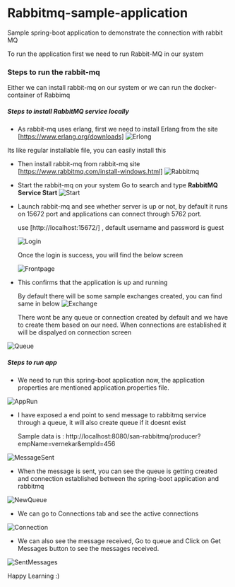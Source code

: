 # Rabbitmq-sample-application
Sample spring-boot application to demonstrate the connection with rabbit MQ

To run the application first we need to run Rabbit-MQ in our system

### Steps to run the rabbit-mq

Either we can install rabbit-mq on our system or we can run the docker-container of Rabbimq

##### Steps to install RabbitMQ service locally 
*  As rabbit-mq uses erlang, first we need to install Erlang from the site [https://www.erlang.org/downloads] 
![Erlong](https://user-images.githubusercontent.com/59571096/120082619-8cf56880-c0e1-11eb-8444-d0365ec5471a.png)

Its like regular installable file, you can easily install this

*  Then install rabbit-mq from rabbit-mq site [https://www.rabbitmq.com/install-windows.html]
![Rabbitmq](https://user-images.githubusercontent.com/59571096/120082718-2290f800-c0e2-11eb-960e-7ed1af2d33a1.png)


*  Start the rabbit-mq on your system 
   Go to search and type **RabbitMQ Service Start**
![Start](https://user-images.githubusercontent.com/59571096/120082803-8b787000-c0e2-11eb-886a-0932e136985d.png)


*  Launch rabbit-mq and see whether server is up or not, by default it runs on 15672 port and applications can connect through 5762 port.
   
   use [http://localhost:15672/] , default username and password is guest 
   
   ![Login](https://user-images.githubusercontent.com/59571096/120082911-443eaf00-c0e3-11eb-86b3-7d40d7cda6e4.png)

   Once the login is success, you will find the below screen
   
   ![Frontpage](https://user-images.githubusercontent.com/59571096/120082939-5b7d9c80-c0e3-11eb-9c28-f359d11db982.png)

*  This confirms that the application is up and running

   By default there will be some sample exchanges created, you can find same in below 
![Exchange](https://user-images.githubusercontent.com/59571096/120083063-d2b33080-c0e3-11eb-94c5-46e7c8cc311e.png)

   There wont be any queue or connection created by default and we have to create them based on our need. When connections are established it will be dispalyed on connection screen
   
![Queue](https://user-images.githubusercontent.com/59571096/120083072-f4141c80-c0e3-11eb-99b3-008e2902d440.png)

##### Steps to run app

*  We need to run this spring-boot application now, the application properties are mentioned application.properties file.

![AppRun](https://user-images.githubusercontent.com/59571096/120083167-6553cf80-c0e4-11eb-9029-c1e5a92b23a1.png)

*  I have exposed a end point to send message to rabbitmq service through a queue,  it will also create queue if it doesnt exist 

   Sample data is :  http://localhost:8080/san-rabbitmq/producer?empName=vernekar&empId=456

![MessageSent](https://user-images.githubusercontent.com/59571096/120083272-296d3a00-c0e5-11eb-86a5-ce0ae97c71c1.png)

*  When the message is sent, you can see the queue is getting created and connection established between the spring-boot application and rabbitmq
   
![NewQueue](https://user-images.githubusercontent.com/59571096/120083298-5f122300-c0e5-11eb-971b-76ad571a30b5.png)

*  We can go to Connections tab and see the active connections 

![Connection](https://user-images.githubusercontent.com/59571096/120083335-9a145680-c0e5-11eb-8fe7-ff760fa65090.png)

*  We can also see the message received, Go to queue and Click on Get Messages button to see the messages received.

![SentMessages](https://user-images.githubusercontent.com/59571096/120083373-de075b80-c0e5-11eb-8f82-08141bb981e7.png)



Happy Learning :)
